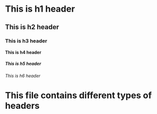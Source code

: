# This is h1 header
## This is h2 header
### This is h3 header
#### This is h4 header
##### This is h5 header
###### This is h6 header
# This file contains different types of headers
